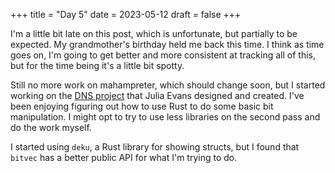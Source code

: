 +++
title = "Day 5"
date = 2023-05-12
draft = false
+++

I'm a little bit late on this post, which is unfortunate, but partially to be
expected. My grandmother's birthday held me back this time. I think as time goes
on, I'm going to get better and more consistent at tracking all of this, but for
the time being it's a little bit spotty.

Still no more work on mahampreter, which should change soon, but I started working
on the [DNS project][1] that Julia Evans designed and created. I've been enjoying
figuring out how to use Rust to do some basic bit manipulation. I might opt to try to use
less libraries on the second pass and do the work myself.

I started using `deku`, a Rust library for showing structs, but I found that `bitvec` has
a better public API for what I'm trying to do.

[1]: https://implement-dns.wizardzines.com/
